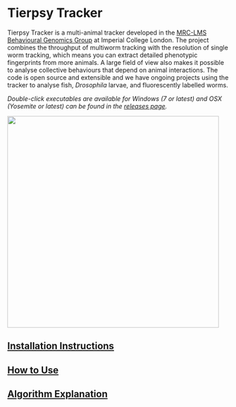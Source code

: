 # Tierpsy Tracker

Tierpsy Tracker is a multi-animal tracker developed in the [MRC-LMS](http://lms.mrc.ac.uk/) [Behavioural Genomics Group](http://behave.csc.mrc.ac.uk/) at Imperial College London. The project combines the throughput of multiworm tracking with the resolution of single worm tracking, which means you can extract detailed phenotypic fingerprints from more animals.  A large field of view also makes it possible to analyse collective behaviours that depend on animal interactions.  The code is open source and extensible and we have ongoing projects using the tracker to analyse fish, *Drosophila* larvae, and fluorescently labelled worms.

*Double-click executables are available for Windows (7 or latest) and OSX (Yosemite or latest) can be found in the [releases page](https://github.com/ver228/tierpsy-tracker/releases).*


<img src="https://cloud.githubusercontent.com/assets/8364368/26658216/8d5599b2-4660-11e7-911b-c390330a15ee.gif" width="480">

## [Installation Instructions](docs/INSTALLATION.md)
## [How to Use](docs/HOWTO.md)
## [Algorithm Explanation](docs/EXPLANATION.md)
